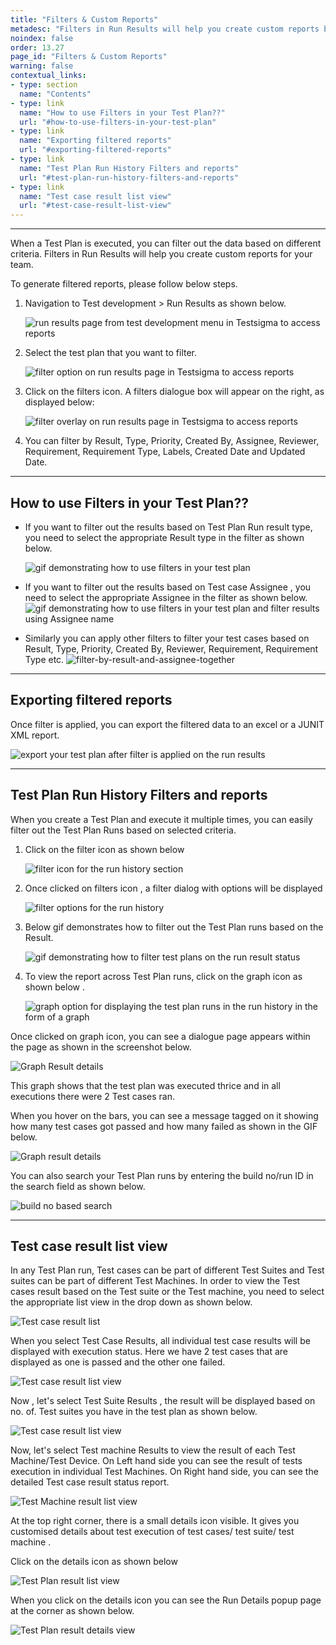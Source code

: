 ```yaml
---
title: "Filters & Custom Reports"
metadesc: "Filters in Run Results will help you create custom reports based on different criteria for your team. Learn how filters in run results in Testsigma"
noindex: false
order: 13.27
page_id: "Filters & Custom Reports"
warning: false
contextual_links:
- type: section
  name: "Contents"
- type: link
  name: "How to use Filters in your Test Plan??"
  url: "#how-to-use-filters-in-your-test-plan"
- type: link
  name: "Exporting filtered reports"
  url: "#exporting-filtered-reports"
- type: link
  name: "Test Plan Run History Filters and reports"
  url: "#test-plan-run-history-filters-and-reports"
- type: link
  name: "Test case result list view"
  url: "#test-case-result-list-view"
---
```


---

When a Test Plan is executed, you can filter out the data based on different criteria.
Filters in Run Results will help you create custom reports for your team. 

To generate filtered reports, please follow below steps. 

 1. Navigation to Test development > Run Results as shown below.

    ![run results page from test development menu in Testsigma to access reports](https://docs.testsigma.com/images/analytics-reports/test-development-run-results-access-reports.png)


2. Select the test plan that you want to filter.

   ![filter option on run results page in Testsigma to access reports](https://docs.testsigma.com/images/analytics-reports/filter-option-run-results-access-reports.png)
  
3. Click on the filters icon. A filters dialogue box will appear on the right, as displayed below:

    ![filter overlay on run results page in Testsigma to access reports](https://s3.amazonaws.com/static-docs.testsigma.com/new_images/reports/runs/filter-custom-reports/filter-overlay-run-results-access-reports.png)

4. You can filter by Result, Type, Priority, Created By, Assignee, Reviewer, Requirement, Requirement Type, Labels, Created Date and Updated Date.


---
## **How to use Filters in your Test Plan??**
- If you want to filter out the results based on Test Plan Run result type, you need to select the appropriate Result type in the filter as shown below.
  
	![gif demonstrating how to use filters in your test plan](https://docs.testsigma.com/images/analytics-reports/gif-use-filters-test-plan.gif)
  

- If you want to filter out the results based on Test case Assignee , you need to select the appropriate Assignee in the filter as shown below.
    ![gif demonstrating how to use filters in your test plan and filter results using Assignee name](https://docs.testsigma.com/images/analytics-reports/gif-use-filters-test-plan-assignee-name.gif)  

- Similarly you can apply other filters to filter your test cases based on Result, Type, Priority, Created By, Reviewer, Requirement, Requirement Type etc.
    ![filter-by-result-and-assignee-together](https://docs.testsigma.com/images/analytics-reports/filter-by-result-and-assignee-together.png)
  

---
## **Exporting filtered reports**

Once filter is applied, you can export the filtered data to an excel or a JUNIT XML report.
  
![export your test plan after filter is applied on the run results](https://docs.testsigma.com/images/analytics-reports/export-testplan-after-filter.png)


---
## **Test Plan Run History Filters and reports**

When you create a Test Plan and execute it multiple times, you can easily filter out the Test Plan Runs based on selected criteria.

1. Click on the filter icon as shown below

	![filter icon for the run history section](https://docs.testsigma.com/images/analytics-reports/filter-button-on-run-history.png)  

2. Once clicked on filters icon , a filter dialog with options will be displayed

	  ![filter options for the run history](https://docs.testsigma.com/images/analytics-reports/filters-for-run-history.png)

  
3. Below gif demonstrates how to filter out the Test Plan runs based on the Result.
  
	  ![gif demonstrating how to filter test plans on the run result status](https://docs.testsigma.com/images/analytics-reports/gif-filter-test-plan-runs.gif)
  
4. To view the report across Test Plan runs, click on the graph icon as shown below .

	![graph option for displaying the test plan runs in the run history in the form of a graph](https://docs.testsigma.com/images/analytics-reports/show-graph-option-run-history.png)  


Once clicked on graph icon, you can see a dialogue page appears within the page as shown in the screenshot below.

![Graph Result details](https://docs.testsigma.com/images/analytics-reports/run-result-details-graph.png)  

This graph shows that the test plan was executed thrice and in all executions there were 2 Test cases ran.

When you hover on the bars, you can see a message tagged on it showing how many test cases got passed and how many failed as shown in the GIF below.


![Graph result details](https://docs.testsigma.com/images/analytics-reports/gif-run-result-details-graph.gif)  


You can also search your Test Plan runs by entering the build no/run ID in the search field as shown below.

  
![build no based search](https://docs.testsigma.com/images/analytics-reports/gif-search-run-history.gif)  

---
## **Test case result list view**

In any Test Plan run, Test cases can be part of different Test Suites and Test suites can be part of different Test Machines. In order to view the Test cases result based on the Test suite or the Test machine, you need to select the appropriate list view in the drop down as shown below.
  
![Test case result list](https://docs.testsigma.com/images/analytics-reports/run-results-test-case-results.png)

When you select Test Case Results, all individual test case results will be displayed with execution status. Here we have 2 test cases that are displayed as one is passed and the other one failed.

![Test case result list view](https://docs.testsigma.com/images/analytics-reports/run-details-test-case-results.png)
  
  

Now , let's select Test Suite Results , the result will be displayed based on no. of. Test suites you have  in the test plan as shown below.
  
![Test case result list view](https://docs.testsigma.com/images/analytics-reports/gif-run-details-test-suite-results.gif)


Now, let's select Test machine Results to view the result of each Test Machine/Test Device. 
On Left hand side you can see the result of tests execution in individual Test Machines.
On Right hand side, you can see the detailed Test case result status report.  

![Test Machine result list view](https://docs.testsigma.com/images/analytics-reports/gif-run-details-test-machine-results.gif)
  

At the top right corner, there is a small details icon visible. It gives you customised details about test execution of test cases/ test suite/ test machine .

Click on the details icon as shown below

![Test Plan result list view](https://docs.testsigma.com/images/analytics-reports/details-icon-for-test-machine-results.png)


When you click on the details icon you can see the Run Details popup page at the corner as shown  below.

  
![Test Plan result details view](https://docs.testsigma.com/images/analytics-reports/gif-run-details-test-machine-results.gif)


